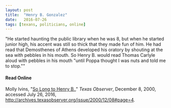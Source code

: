 ```yaml
---
layout: post
title:  "Henry B. Gonzalez"
date:   2016-07-26
tags: [texans, politicians, online]
---
```


"He started haunting the public library when he was 8, but when he started junior high, his accent was still so thick that they made fun of him. He had read that Demosthenes of Athens developed his oratory by shouting at the sea with pebbles in his mouth. So Henry B. would read Thomas Carlyle aloud with pebbles in his mouth "until Poppa thought I was nuts and told me to stop.""

#### Read Online
Molly Ivins, "[So Long to Henry B.](http://archives.texasobserver.org/issue/2000/12/08#page=4 "Molly Ivins's obituary in the Texas Observer for Henry B. Gonzalez")," *Texas Observer*, December 8, 2000, accessed July 26, 2016, http://archives.texasobserver.org/issue/2000/12/08#page=4.
